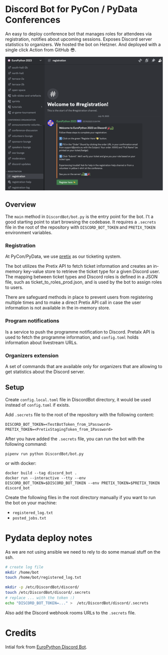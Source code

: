 # Discord Bot for PyCon / PyData Conferences

An easy to deploy conference bot that manages roles for attendees via registration, notifies about upcoming sessions.
Exposes Discord server statistics to organizers.
We hosted the bot on Hetzner. And deployed with a single click Action from GitHub 😎.

![registration_view.png](./img/registration_view.png)

## Overview

The `main` method in `DiscordBot/bot.py` is the entry point for the bot.
I't a good starting point to start browsing the codebase.
It requires a `.secrets` file in the root of the repository with `DISCORD_BOT_TOKEN` and `PRETIX_TOKEN` environment variables.

### Registration

At PyCon/PyData, we use [pretix](https://pretix.eu/about/en/) as our ticketing system.

The bot utilizes the Pretix API to fetch ticket information and creates an in-memory key-value store to retrieve the ticket type for a given Discord user. The mapping between ticket types and Discord roles is defined in a JSON file, such as ticket_to_roles_prod.json, and is used by the bot to assign roles to users.

There are safeguard methods in place to prevent users from registering multiple times and to make a direct Pretix API call in case the user information is not available in the in-memory store.


### Program notifications

Is a service to push the programme notification to Discord. Pretalx API is used to fetch the programme information, and `config.toml` holds information about livestream URLs.

### Organizers extension
A set of commands that are available only for organizers that are allowing to get statistics about the Discord server.

## Setup
Create `config.local.toml` file in DiscordBot directory, it would be used instead of `config.toml` if exists.

Add `.secrets` file to the root of the repository with the following content:
```shell
DISCORD_BOT_TOKEN=<TestBotToken_from_1Password>
PRETIX_TOKEN=<PretixStagingToken_from_1Password>
````
After you have added the `.secrets` file, you can run the bot with the following command:
```shell
pipenv run python DiscordBot/bot.py
```
or with docker:
```shell
docker build --tag discord_bot .
docker run --interactive --tty --env DISCORD_BOT_TOKEN=$DISCORD_BOT_TOKEN --env PRETIX_TOKEN=$PRETIX_TOKEN discord_bot
```

Create the following files in the root directory manually if you want to run the bot on your machine:
* `registered_log.txt`
* `posted_jobs.txt`

# Pydata deploy notes

As we are not using ansible we need to rely to do some manual stuff on the ssh.

```bash
# create log file
mkdir /home/bot
touch /home/bot/registered_log.txt
```

```bash
mkdir -p /etc/DiscordBot/discord/
touch /etc/DiscordBot/discord/.secrets
# replace ... with the token :)
echo "DISCORD_BOT_TOKEN=..." >  /etc/DiscordBot/discord/.secrets
```

Also add the Discord webhook rooms URLs to the `.secrets` file.

# Credits
Intial fork from [EuroPython Discord Bot](https://github.com/EuroPython/discord).
